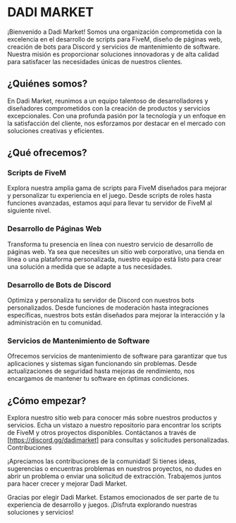 # DADI MARKET

¡Bienvenido a Dadi Market! Somos una organización comprometida con la excelencia en el desarrollo de scripts para FiveM, diseño de páginas web, creación de bots para Discord y servicios de mantenimiento de software. Nuestra misión es proporcionar soluciones innovadoras y de alta calidad para satisfacer las necesidades únicas de nuestros clientes.

## ¿Quiénes somos?

En Dadi Market, reunimos a un equipo talentoso de desarrolladores y diseñadores comprometidos con la creación de productos y servicios excepcionales. Con una profunda pasión por la tecnología y un enfoque en la satisfacción del cliente, nos esforzamos por destacar en el mercado con soluciones creativas y eficientes.

## ¿Qué ofrecemos?

### Scripts de FiveM

Explora nuestra amplia gama de scripts para FiveM diseñados para mejorar y personalizar tu experiencia en el juego. Desde scripts de roles hasta funciones avanzadas, estamos aquí para llevar tu servidor de FiveM al siguiente nivel.

### Desarrollo de Páginas Web

Transforma tu presencia en línea con nuestro servicio de desarrollo de páginas web. Ya sea que necesites un sitio web corporativo, una tienda en línea o una plataforma personalizada, nuestro equipo está listo para crear una solución a medida que se adapte a tus necesidades.

### Desarrollo de Bots de Discord

Optimiza y personaliza tu servidor de Discord con nuestros bots personalizados. Desde funciones de moderación hasta integraciones específicas, nuestros bots están diseñados para mejorar la interacción y la administración en tu comunidad.

### Servicios de Mantenimiento de Software

Ofrecemos servicios de mantenimiento de software para garantizar que tus aplicaciones y sistemas sigan funcionando sin problemas. Desde actualizaciones de seguridad hasta mejoras de rendimiento, nos encargamos de mantener tu software en óptimas condiciones.

## ¿Cómo empezar?

Explora nuestro sitio web para conocer más sobre nuestros productos y servicios.
Echa un vistazo a nuestro repositorio para encontrar los scripts de FiveM y otros proyectos disponibles.
Contáctanos a través de [https://discord.gg/dadimarket] para consultas y solicitudes personalizadas.
Contribuciones

¡Apreciamos las contribuciones de la comunidad! Si tienes ideas, sugerencias o encuentras problemas en nuestros proyectos, no dudes en abrir un problema o enviar una solicitud de extracción. Trabajemos juntos para hacer crecer y mejorar Dadi Market.

Gracias por elegir Dadi Market. Estamos emocionados de ser parte de tu experiencia de desarrollo y juegos. ¡Disfruta explorando nuestras soluciones y servicios!
